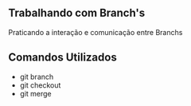 ## Trabalhando com Branch's

Praticando a interação e comunicação entre Branchs

## Comandos Utilizados

- git branch
- git checkout
- git merge